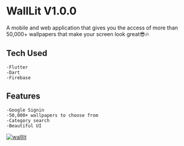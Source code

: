 # WallLit V1.0.0

A mobile and web application that gives you the access of more than 50,000+ wallpapers that make your screen look great😎🔥

## Tech Used

    -Flutter
    -Dart
    -Firebase

## Features
    -Google Signin
    -50,000+ wallpapers to choose from
    -Category search 
    -Beautiful UI

<a href="https://ibb.co/L9L4ccN"><img src="https://i.ibb.co/7rw7ZZk/walllit.png" alt="walllit" border="0" /></a>
